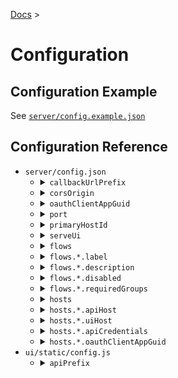 [Docs](index.md) >

# Configuration

## Configuration Example

See [`server/config.example.json`](../server/config.example.json)

## Configuration Reference

<ul>
<li><code>server/config.json</code>
	<ul>
	<li><details><summary><code>callbackUrlPrefix</code></summary>
	Required. A URL prefix for the callback URL used in the Looker OAuth process. `/login-popup` will be added to the prefix to form the full callback URL. Example values might be `http://localhost:3000` for development or `https://micro-admin-for-looker.mydomain.com` for production.
	</details>
	</li>
	<li><details><summary><code>corsOrigin</code></summary>
	Optional. A string containing an origin, or an array of strings containing origins, from which the server should accept CORS requests, if any. In the default configuration of `serveUi`, CORS is not needed since the UI is served from the same origin as the API server. For additional details about accepted arguments see [the `cors` package on NPM](https://www.npmjs.com/package/cors#configuration-options)
	</details>
	</li>
	<li><details><summary><code>oauthClientAppGuid</code></summary>
	Optional, default "micro-admin-for-looker". A string that identifies this application within Looker's OAuth apps registry. You should normally not change this setting unless you are trying to connect multiple deployments of μAdmin to the same Looker instance.
	</details>
	</li>
	<li><details><summary><code>port</code></summary>
	Required. A number for the port that the server will listen on. (Currently only http, not https, is provided. Add an SSL termination load balancer for https/production use)
	</details>
	</li>
	<li><details><summary><code>primaryHostId</code></summary>
	Required. A "host id" string that matches one of the entries in the hosts object. All flows that do not specify a different host will operate against this primary host by default, and this host will be exposed via the singular version of the `host` argument in flows.
	</details>
	</li>
	<li><details><summary><code>serveUi</code></summary>
	Optional, default true. Whether the server should also serve the default static UI. You may want to use change flag when deploying static UI assets to a CDN instead.
	</details>
	</li>
	<li><details><summary><code>flows</code></summary>
	Required. An object, where each entry represents one flow. Each entry's key should match the filename of a file in the server/flows directory
	</details>
	</li>
	<li><details><summary><code>flows.*.label</code></summary>
	Optional. Overrides the label displayed to the user
	</details>
	</li>
	<li><details><summary><code>flows.*.description</code></summary>
	Optional. Overrides the description displayed to the user.
	</details>
	</li>
	<li><details><summary><code>flows.*.disabled</code></summary>
	Optional. Set to true to disable the flow while still keeping the entry in the config.
	</details>
	</li>
	<li><details><summary><code>flows.*.requiredGroups</code></summary>
	Required. An array containing zero or more Looker Group IDs that the user must belong to to invoke this flow.
	</details>
	</li>
	<li><details><summary><code>hosts</code></summary>
	Required. An object, where each entry represents one Looker instance and the key value becomes its ID. Often there will only be one entry.
	</details>
	</li>
	<li><details><summary><code>hosts.*.apiHost</code></summary>
	Required. An HTTP host (domain + optional port) where API requests should be directed. For customers on Looker's AWS infrastructure, this is often `my-company.looker.com:19999`. For customers on Looker's GCP infrastructure, this is the same as your uiHost, usually `my-company.cloud.looker.com`. Do not specify a scheme/protocol - only HTTPS is supported.
	</details>
	</li>
	<li><details><summary><code>hosts.*.uiHost</code></summary>
	Required. An HTTP host (domain + optional port) where UI requests should be directed (i.e. the OAuth credentials screen). For customers on Looker's AWS infrastructure, this is often `my-company.looker.com`. For customers on Looker's GCP infrastructure, this is the same as your apiHost, usually `my-company.cloud.looker.com`. Do not specify a scheme/protocol - only HTTPS is supported.
	</details>
	</li>
	<li><details><summary><code>hosts.*.apiCredentials</code></summary>
	Required. An object containing a `client_id` and `client_secret` from a Looker API credential to use as the service account.
	</details>
	</li>
	<li><details><summary><code>hosts.*.oauthClientAppGuid</code></summary>
	Optional. A host-specific override for `oauthClientAppGuid`.
	</details>
	</li>
	</ul>
</li>
<li><code>ui/static/config.js</code>
	<ul>
	<li><details><summary><code>apiPrefix</code></summary>
	Required. A URL prefix for API calls. A blank string will cause API calls to be sent to the UI's origin, which works when the server is configured with serveUi:true
	</details>
	</li>
	</ul>
</li>
</ul>
